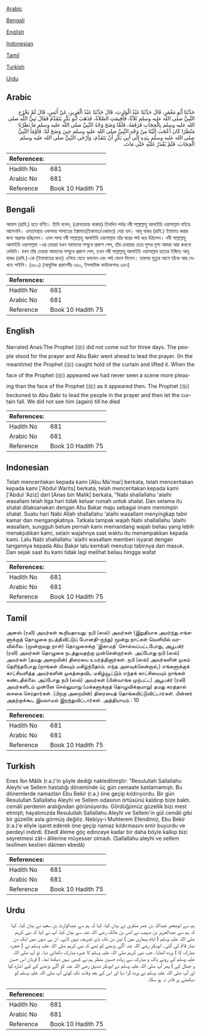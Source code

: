 [Arabic](#arabic)

[Bengali](#bengali)

[English](#english)

[Indonesian](#indonesian)

[Tamil](#tamil)

[Turkish](#turkish)

[Urdu](#urdu)

## Arabic


<div dir="rtl" lang="ar" style={{fontSize:'larger',backgroundColor:'#f8f9fa',padding:20}}>
حَدَّثَنَا أَبُو مَعْمَرٍ، قَالَ حَدَّثَنَا عَبْدُ الْوَارِثِ، قَالَ حَدَّثَنَا عَبْدُ الْعَزِيزِ، عَنْ أَنَسٍ، قَالَ لَمْ يَخْرُجِ النَّبِيُّ صلى الله عليه وسلم ثَلاَثًا، فَأُقِيمَتِ الصَّلاَةُ، فَذَهَبَ أَبُو بَكْرٍ يَتَقَدَّمُ فَقَالَ نَبِيُّ اللَّهِ صلى الله عليه وسلم بِالْحِجَابِ فَرَفَعَهُ، فَلَمَّا وَضَحَ وَجْهُ النَّبِيِّ صلى الله عليه وسلم مَا نَظَرْنَا مَنْظَرًا كَانَ أَعْجَبَ إِلَيْنَا مِنْ وَجْهِ النَّبِيِّ صلى الله عليه وسلم حِينَ وَضَحَ لَنَا، فَأَوْمَأَ النَّبِيُّ صلى الله عليه وسلم بِيَدِهِ إِلَى أَبِي بَكْرٍ أَنْ يَتَقَدَّمَ، وَأَرْخَى النَّبِيُّ صلى الله عليه وسلم الْحِجَابَ، فَلَمْ يُقْدَرْ عَلَيْهِ حَتَّى مَاتَ‏.‏
</div>
<div style={{backgroundColor:'#f8f9fa',padding:20, marginBottom: 10}}><table> <thead> <tr> <th>References:</th> <th></th> </tr> </thead> <tbody><tr><td>Hadith No</td><td>681</td></tr><tr><td>Arabic No</td><td>681</td></tr><tr><td>Reference</td><td>Book 10 Hadith 75</td></tr></tbody></table></div>

## Bengali


<div dir="ltr" lang="bn" style={{fontSize:'larger',backgroundColor:'#f8f9fa',padding:20}}>
আনাস (রাযি.) হতে বর্ণিত। তিনি বলেন, (রোগাক্রান্ত থাকায়) তিনদিন পর্যন্ত নবী সাল্লাল্লাহু আলাইহি ওয়াসাল্লাম বাইরে আসেননি। এমতাবস্থায় একসময় সালাতের ইক্বামাত(ইকামত/একামত) দেয়া হল। আবূ বাকর (রাযি.) ইমামাত করার জন্য অগ্রসর হচ্ছিলেন। এমন সময় নবী সাল্লাল্লাহু আলাইহি ওয়াসাল্লাম তাঁর ঘরের পর্দা ধরে উঠালেন। নবী সাল্লাল্লাহু আলাইহি ওয়াসাল্লাম -এর চেহারা যখন আমাদের সম্মুখে প্রকাশ পেল, তাঁর চেহারার চেয়ে সুন্দর দৃশ্য আমরা আর কখনো দেখিনি। যখন তাঁর চেহারা আমাদের সম্মুখে প্রকাশ পেল, তখন নবী সাল্লাল্লাহু আলাইহি ওয়াসাল্লাম হাতের ইঙ্গিতে আবূ বাকর (রাযি.)-কে (ইমামাতের জন্য) এগিয়ে যেতে বললেন এবং পর্দা ফেলে দিলেন। তারপর মৃত্যুর আগে তাঁকে আর দেখতে পাইনি। (৬৮০) (আধুনিক প্রকাশনীঃ ৬৪০, ইসলামিক ফাউন্ডেশনঃ ৬৪৭)
</div>
<div style={{backgroundColor:'#f8f9fa',padding:20, marginBottom: 10}}><table> <thead> <tr> <th>References:</th> <th></th> </tr> </thead> <tbody><tr><td>Hadith No</td><td>681</td></tr><tr><td>Arabic No</td><td>681</td></tr><tr><td>Reference</td><td>Book 10 Hadith 75</td></tr></tbody></table></div>

## English


<div dir="ltr" lang="en" style={{fontSize:'larger',backgroundColor:'#f8f9fa',padding:20}}>
Narrated Anas:The Prophet (ﷺ) did not come out for three days. The people stood for the prayer and Abu Bakr went ahead to lead the prayer. (In the meantime) the Prophet (ﷺ) caught hold of the curtain and lifted it. When the face of the Prophet (ﷺ) appeared we had never seen a scene more pleasing than the face of the Prophet (ﷺ) as it appeared then. The Prophet (ﷺ) beckoned to Abu Bakr to lead the people in the prayer and then let the curtain fall. We did not see him (again) till he died
</div>
<div style={{backgroundColor:'#f8f9fa',padding:20, marginBottom: 10}}><table> <thead> <tr> <th>References:</th> <th></th> </tr> </thead> <tbody><tr><td>Hadith No</td><td>681</td></tr><tr><td>Arabic No</td><td>681</td></tr><tr><td>Reference</td><td>Book 10 Hadith 75</td></tr></tbody></table></div>

## Indonesian


<div dir="ltr" lang="id" style={{fontSize:'larger',backgroundColor:'#f8f9fa',padding:20}}>
Telah menceritakan kepada kami [Abu Ma'mar] berkata, telah menceritakan kepada kami ['Abdul Warits] berkata, telah menceritakan kepada kami ['Abdul 'Aziz] dari [Anas bin Malik] berkata, "Nabi shallallahu 'alaihi wasallam telah tiga hari tidak keluar rumah untuk shalat. Dan selama itu shalat dilaksanakan dengan Abu Bakar maju sebagai imam memimpin shalat. Suatu hari Nabi Allah shallallahu 'alaihi wasallam menyingkap tabir kamar dan mengangkatnya. Tatkala tampak wajah Nabi shallallahu 'alaihi wasallam, sungguh belum pernah kami memandang wajah beliau yang lebih menakjubkan kami, selain wajahnya saat waktu itu menampakkan kepada kami. Lalu Nabi shallallahu 'alaihi wasallam memberi isyarat dengan tangannya kepada Abu Bakar lalu kembali menutup tabirnya dan masuk. Dan sejak saat itu kami tidak lagi melihat beliau hingga wafat
</div>
<div style={{backgroundColor:'#f8f9fa',padding:20, marginBottom: 10}}><table> <thead> <tr> <th>References:</th> <th></th> </tr> </thead> <tbody><tr><td>Hadith No</td><td>681</td></tr><tr><td>Arabic No</td><td>681</td></tr><tr><td>Reference</td><td>Book 10 Hadith 75</td></tr></tbody></table></div>

## Tamil


<div dir="ltr" lang="ta" style={{fontSize:'larger',backgroundColor:'#f8f9fa',padding:20}}>
அனஸ் (ரலி) அவர்கள் கூறியதாவது: நபி (ஸல்) அவர்கள் (இறுதியாக அமர்ந்து எங்களுக்குத் தொழுகை நடத்திவிட்டுப் போனதி-ருந்து) மூன்று நாட்கள் வெளியில் வரவில்லை. (மூன்றாவது நாள்) தொழுகைக்கு ‘இகாமத்’ சொல்லப்பட்டபோது, அபூபக்ர் (ரலி) அவர்கள் தொழுகை நடத்துவதற்கு முன்சென்றார்கள். அப்போது நபி (ஸல்) அவர்கள் (தமது அறையின்) திரையை உயர்த்தினார்கள். நபி (ஸல்) அவர்களின் முகம் தெரிந்தபோது (நாங்கள் மிகவும் மகிழ்ந்தோம். எந்த அளவுக்கென்றால்,) எங்களுக்குக் காட்சியளித்த அவர்களின் முகத்தைவிட மகிழ்வூட்டும் எந்தக் காட்சியையும் நாங்கள் கண்டதில்லை. அப்போது நபி (ஸல்) அவர்கள் (பின்வாங்க முற்பட்ட) அபூபக்ர் (ரலி) அவர்களிடம் முன்னே செல்லுமாறு (மக்களுக்குத் தொழுவிக்குமாறு) தமது கரத்தால் சைகை செய்தார்கள். (பிறகு அறையின்) திரையைத் தொங்கவிட்டுவிட்டார்கள். பின்னர் அதற்குக்கூட இயலாமல் இறந்துவிட்டார்கள். அத்தியாயம் : 10
</div>
<div style={{backgroundColor:'#f8f9fa',padding:20, marginBottom: 10}}><table> <thead> <tr> <th>References:</th> <th></th> </tr> </thead> <tbody><tr><td>Hadith No</td><td>681</td></tr><tr><td>Arabic No</td><td>681</td></tr><tr><td>Reference</td><td>Book 10 Hadith 75</td></tr></tbody></table></div>

## Turkish


<div dir="ltr" lang="tr" style={{fontSize:'larger',backgroundColor:'#f8f9fa',padding:20}}>
Enes İbn Mâlik (r.a.)'in şöyle dediği nakledilmiştir: "Resulullah Sallallahu Aleyhi ve Sellem hastalığı döneminde üç gün cemaate katılamamıştı. Bu dönemlerde namazları Ebu Bekir (r.a.) öne geçip kıldırıyordu. Bir gün Resulullah Sallallahu Aleyhi ve Sellem odasının örtüsünü kaldırıp bize baktı. cemâli perdenin aralığından görünüyordu. Gördüğümüz güzellik bizi mest etmişti; hayatımızda Resulullah Sallallahu Aleyhi ve Sellem'in gül cemâli gibi bir güzellik asla görmüş değiliz. Nebiyy-i Muhterem Efendimiz, Ebu Bekir (r.a.)'e eliyle işaret ederek öne geçip namaz kıldırmasını emir buyurdu ve perdeyi indirdi. Ebedî âleme göç edinceye kadar bir daha böyle kalkıp bizi seyretmesi zât-ı âlilerine müyesser olmadı. (Sallallahu aleyhi ve sellem teslîmen kesîren dâimen ebedâ)
</div>
<div style={{backgroundColor:'#f8f9fa',padding:20, marginBottom: 10}}><table> <thead> <tr> <th>References:</th> <th></th> </tr> </thead> <tbody><tr><td>Hadith No</td><td>681</td></tr><tr><td>Arabic No</td><td>681</td></tr><tr><td>Reference</td><td>Book 10 Hadith 75</td></tr></tbody></table></div>

## Urdu


<div dir="rtl" lang="ur" style={{fontSize:'larger',backgroundColor:'#f8f9fa',padding:20}}>
ہم سے ابومعمر عبداللہ بن عمر منقری نے بیان کیا، کہا کہ ہم سے عبدالوارث بن سعید نے بیان کیا۔ کہا کہ ہم سے عبدالعزیز بن صہیب نے انس بن مالک رضی اللہ عنہ سے بیان کیا، آپ نے کہا کہ نبی کریم صلی اللہ علیہ وسلم ( ایام بیماری میں ) تین دن تک باہر تشریف نہیں لائے۔ ان ہی دنوں میں ایک دن نماز قائم کی گئی۔ ابوبکر رضی اللہ عنہ آگے بڑھنے کو تھے کہ نبی کریم صلی اللہ علیہ وسلم نے ( حجرہ مبارک کا ) پردہ اٹھایا۔ جب نبی کریم صلی اللہ علیہ وسلم کا چہرہ مبارک دکھائی دیا۔ تو آپ صلی اللہ علیہ وسلم کے روئے پاک و مبارک سے زیادہ حسین منظر ہم نے کبھی نہیں دیکھا تھا۔ ( قربان اس حسن و جمال کے ) پھر آپ صلی اللہ علیہ وسلم نے ابوبکر صدیق رضی اللہ عنہ کو آگے بڑھنے کے لیے اشارہ کیا اور آپ صلی اللہ علیہ وسلم نے پردہ گرا دیا اور اس کے بعد وفات تک کوئی آپ صلی اللہ علیہ وسلم کو دیکھنے پر قادر نہ ہو سکا۔
</div>
<div style={{backgroundColor:'#f8f9fa',padding:20, marginBottom: 10}}><table> <thead> <tr> <th>References:</th> <th></th> </tr> </thead> <tbody><tr><td>Hadith No</td><td>681</td></tr><tr><td>Arabic No</td><td>681</td></tr><tr><td>Reference</td><td>Book 10 Hadith 75</td></tr></tbody></table></div>